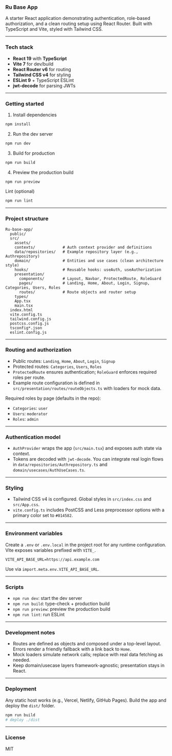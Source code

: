 ### Ru Base App

A starter React application demonstrating authentication, role-based authorization, and a clean routing setup using React Router. Built with TypeScript and Vite, styled with Tailwind CSS.

---

### Tech stack
- **React 19** with **TypeScript**
- **Vite 7** for dev/build
- **React Router v6** for routing
- **Tailwind CSS v4** for styling
- **ESLint 9** + TypeScript ESLint
- **jwt-decode** for parsing JWTs

---

### Getting started
1) Install dependencies
```bash
npm install
```

2) Run the dev server
```bash
npm run dev
```

3) Build for production
```bash
npm run build
```

4) Preview the production build
```bash
npm run preview
```

Lint (optional)
```bash
npm run lint
```

---

### Project structure
```text
Ru-base-app/
  public/
  src/
    assets/
    contexts/            # Auth context provider and definitions
    data/repositories/   # Example repository layer (e.g., Authrepository)
    domain/              # Entities and use cases (clean architecture style)
    hooks/               # Reusable hooks: useAuth, useAuthorization
    presentation/
      components/        # Layout, Navbar, ProtectedRoute, RoleGuard
      pages/             # Landing, Home, About, Login, Signup, Categories, Users, Roles
      routes/            # Route objects and router setup
    types/
    App.tsx
    main.tsx
  index.html
  vite.config.ts
  tailwind.config.js
  postcss.config.js
  tsconfig*.json
  eslint.config.js
```

---

### Routing and authorization
- Public routes: `Landing`, `Home`, `About`, `Login`, `Signup`
- Protected routes: `Categories`, `Users`, `Roles`
- `ProtectedRoute` ensures authentication; `RoleGuard` enforces required roles per route.
- Example route configuration is defined in `src/presentation/routes/routeObjects.ts` with loaders for mock data.

Required roles by page (defaults in the repo):
- `Categories`: `user`
- `Users`: `moderator`
- `Roles`: `admin`

---

### Authentication model
- `AuthProvider` wraps the app (`src/main.tsx`) and exposes auth state via context.
- Tokens are decoded with `jwt-decode`. You can integrate real login flows in `data/repositories/Authrepository.ts` and `domain/usecases/AuthUseCases.ts`.

---

### Styling
- Tailwind CSS v4 is configured. Global styles in `src/index.css` and `src/App.css`.
- `vite.config.ts` includes PostCSS and Less preprocessor options with a primary color set to `#014582`.

---

### Environment variables
Create a `.env` or `.env.local` in the project root for any runtime configuration. Vite exposes variables prefixed with `VITE_`.
```env
VITE_API_BASE_URL=https://api.example.com
```

Use via `import.meta.env.VITE_API_BASE_URL`.

---

### Scripts
- `npm run dev`: start the dev server
- `npm run build`: type-check + production build
- `npm run preview`: preview the production build
- `npm run lint`: run ESLint

---

### Development notes
- Routes are defined as objects and composed under a top-level layout. Errors render a friendly fallback with a link back to `Home`.
- Mock loaders simulate network calls; replace with real data fetching as needed.
- Keep domain/usecase layers framework-agnostic; presentation stays in React.

---

### Deployment
Any static host works (e.g., Vercel, Netlify, GitHub Pages). Build the app and deploy the `dist/` folder.
```bash
npm run build
# deploy ./dist
```

---

### License
MIT
